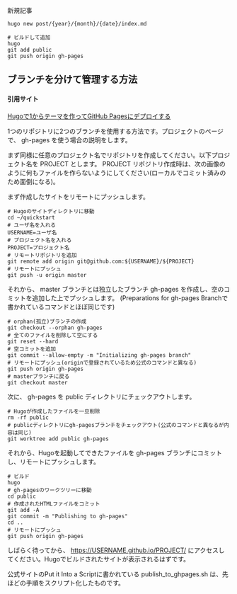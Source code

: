新規記事

```
hugo new post/{year}/{month}/{date}/index.md

# ビルドして追加
hugo
git add public
git push origin gh-pages
```

## ブランチを分けて管理する方法
#### 引用サイト
[Hugoで1からテーマを作ってGitHub Pagesにデプロイする](https://www.membersedge.co.jp/blog/create-hugo-theme-and-deploy-to-github-pages/)

1つのリポジトリに2つのブランチを使用する方法です。プロジェクトのページで、 gh-pages を使う場合の説明をします。


まず同様に任意のプロジェクト名でリポジトリを作成してください。以下プロジェクト名を PROJECT とします。
PROJECT リポジトリ作成時は、次の画像のように何もファイルを作らないようにしてください(ローカルでコミット済みのため面倒になる)。

まず作成したサイトをリモートにプッシュします。

```
# Hugoのサイトディレクトリに移動
cd ~/quickstart
# ユーザ名を入れる
USERNAME=ユーザ名
# プロジェクト名を入れる
PROJECT=プロジェクト名
# リモートリポジトリを追加
git remote add origin git@github.com:${USERNAME}/${PROJECT}
# リモートにプッシュ
git push -u origin master
```

それから、 master ブランチとは独立したブランチ gh-pages を作成し、空のコミットを追加した上でプッシュします。
(Preparations for gh-pages Branchで書かれているコマンドとほぼ同じです)

```
# orphan(孤立)ブランチの作成
git checkout --orphan gh-pages
# 全てのファイルを削除して空にする
git reset --hard
# 空コミットを追加
git commit --allow-empty -m "Initializing gh-pages branch"
# リモートにプッシュ(originで登録されているため公式のコマンドと異なる)
git push origin gh-pages
# masterブランチに戻る
git checkout master
```
次に、 gh-pages を public ディレクトリにチェックアウトします。

```
# Hugoが作成したファイルを一旦削除
rm -rf public
# publicディレクトリにgh-pagesブランチをチェックアウト(公式のコマンドと異なるが内容は同じ)
git worktree add public gh-pages
```

それから、Hugoを起動してできたファイルを gh-pages ブランチにコミットし、リモートにプッシュします。

```
# ビルド
hugo
# gh-pagesのワークツリーに移動
cd public
# 作成されたHTMLファイルをコミット
git add -A
git commit -m "Publishing to gh-pages"
cd ..
# リモートにプッシュ
git push origin gh-pages
```

しばらく待ってから、 https://USERNAME.github.io/PROJECT/ にアクセスしてください。Hugoでビルドされたサイトが表示されるはずです。

公式サイトのPut it Into a Scriptに書かれている publish_to_ghpages.sh は、先ほどの手順をスクリプト化したものです。
